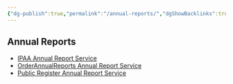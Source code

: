 ```yaml
---
{"dg-publish":true,"permalink":"/annual-reports/","dgShowBacklinks":true,"dgShowLocalGraph":true}
---
```



## Annual Reports
- [IPAA Annual Report Service](http://www.irsolutions.com/Hardcopy/ipaa)
- [OrderAnnualReports Annual Report Service](https://www.orderannualreports.com/)
- [Public Register Annual Report Service](http://prars.com/)